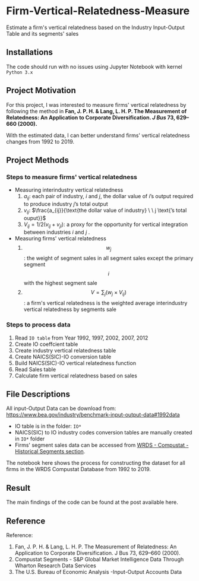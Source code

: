 # Firm-Vertical-Relatedness-Measure
Estimate a firm's vertical relatedness based on the Industry Input-Output Table and its segments' sales

## Installations

The code should run with no issues using Jupyter Notebook with kernel `Python 3.x`

## Project Motivation

For this project, I was interested to measure firms' vertical relatedness by following the method in  **Fan, J. P. H. & Lang, L. H. P. The Measurement of Relatedness: An Application to Corporate Diversification. *J Bus* 73, 629–660 (2000).**  

With the estimated data, I can better understand firms' vertical relatedness changes from 1992 to 2019.

## Project Methods

### Steps to measure firms' vertical relatedness 

- Measuring interindustry vertical relatedness
  1. $a_{ij}$: each pair of industry, $i$ and $j$, the dollar value of $i$’s output required to produce industry $j$’s total output
  2. $v_{ij}$: $\frac{a_{ij}}{\text{the dollar value of industry} \ \ j \text{’s total ouput}}$
  3. $V_{ij}=1/2(v_{ij}+v_{ji})$: a proxy for the opportunity for vertical integration between industries $i$ and $j$ .
- Measuring firms' vertical relatedness
  1. $$w_j$$ : the weight of segment sales in all segment sales except the primary segment $$i$$ with the highest segment sale
  2. $$V = \sum_{j}(w_{j}\times V_{ij})$$ : a firm's vertical relatedness is the weighted average interindustry vertical relatedness by segments sale

### Steps to process data

1. Read `IO table` from Year 1992, 1997, 2002, 2007, 2012
2. Create IO coeffcient table
3. Create industry vertical relatedness table
4. Create NAICS(SIC)-IO conversion table
5. Build NAICS(SIC)-IO vertical relatedness function
6. Read Sales table
7. Calculate firm vertical relatedness based on sales

## File Descriptions

All input-Output Data can be download from: https://www.bea.gov/industry/benchmark-input-output-data#1992data

- IO table is in the folder: `IO*`
- NAICS(SIC) to IO industry codes conversion tables are manually created in `IO*` folder
- Firms' segment sales data can be accessed from [WRDS - Compustat - Historical Segments section](https://wrds-www.wharton.upenn.edu/pages/get-data/compustat-capital-iq-standard-poors/compustat/historical-segments-daily/historical-segments/). 

The notebook here shows the process for constructing the dataset for all firms in the WRDS Compustat Database from 1992 to  2019. 

## Result

The main findings of the code can be found at the post available here. 

## Reference

Reference:

1. Fan, J. P. H. & Lang, L. H. P. The Measurement of Relatedness: An Application to Corporate Diversification. J Bus 73, 629–660 (2000).
2. Compustat Segments - S&P Global Market Intelligence Data Through Wharton Research Data Services
3. The U.S. Bureau of Economic Analysis -Input-Output Accounts Data
